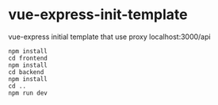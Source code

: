 # vue-express-init-template
vue-express initial template that use proxy localhost:3000/api

```
npm install
cd frontend
npm install
cd backend
npm install
cd ..
npm run dev
```
